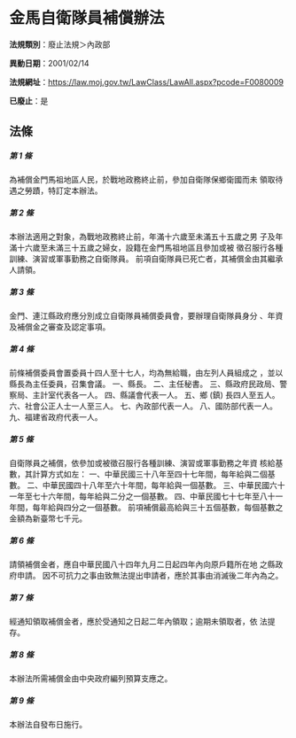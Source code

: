 # 金馬自衛隊員補償辦法

**法規類別**：廢止法規＞內政部

**異動日期**：2001/02/14  

**法規網址**：https://law.moj.gov.tw/LawClass/LawAll.aspx?pcode=F0080009

**已廢止**：是



## 法條
##### 第 1 條
為補償金門馬祖地區人民，於戰地政務終止前，參加自衛隊保鄉衛國而未
領取待遇之勞蹟，特訂定本辦法。

##### 第 2 條
本辦法適用之對象，為戰地政務終止前，年滿十六歲至未滿五十五歲之男
子及年滿十六歲至未滿三十五歲之婦女，設籍在金門馬祖地區且參加或被
徵召服行各種訓練、演習或軍事勤務之自衛隊員。
前項自衛隊員已死亡者，其補償金由其繼承人請領。

##### 第 3 條
金門、連江縣政府應分別成立自衛隊員補償委員會，要辦理自衛隊員身分
、年資及補償金之審查及認定事項。

##### 第 4 條
前條補償委員會置委員十四人至十七人，均為無給職，由左列人員組成之
，並以縣長為主任委員，召集會議。
一、縣長。
二、主任秘書。
三、縣政府民政局、警察局、主計室代表各一人。
四、縣議會代表一人。
五、鄉 (鎮) 長四人至五人。
六、社會公正人士一人至三人。
七、內政部代表一人。
八、國防部代表一人。
九、福建省政府代表一人。


##### 第 5 條
自衛隊員之補償，依參加或被徵召服行各種訓練、演習或軍事勤務之年資
核給基數，其計算方式如左：
一、中華民國三十八年至四十七年間，每年給與二個基數。
二、中華民國四十八年至六十年間，每年給與一個基數。
三、中華民國六十一年至七十六年間，每年給與二分之一個基數。
四、中華民國七十七年至八十一年間，每年給與四分之一個基數。
前項補償最高給與三十五個基數，每個基數之金額為新臺幣七千元。


##### 第 6 條
請領補償金者，應自中華民國八十四年九月二日起四年內向原戶籍所在地
之縣政府申請。
因不可抗力之事由致無法提出申請者，應於其事由消滅後二年內為之。

##### 第 7 條
經通知領取補償金者，應於受通知之日起二年內領取；逾期未領取者，依
法提存。

##### 第 8 條
本辦法所需補償金由中央政府編列預算支應之。

##### 第 9 條
本辦法自發布日施行。



